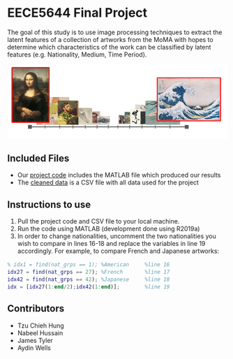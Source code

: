 # EECE5644 Final Project
The goal of this study is to use image processing techniques to extract the latent features of a collection of artworks from the MoMA with hopes to determine which characteristics of the work can be classified by latent features (e.g. Nationality, Medium, Time Period).

![Project Graphic](projectGraphic.PNG)

## Included Files
* Our [project code](EECE5644_ProjectCode.m) includes the MATLAB file which produced our results
* The [cleaned data](museum_modern_art_parsed.csv) is a CSV file with all data used for the project

## Instructions to use
1. Pull the project code and CSV file to your local machine.
2. Run the code using MATLAB (development done using R2019a)
3. In order to change nationalities, uncomment the two nationalities you wish to compare in lines 16-18 and replace the variables in line 19 accordingly. For example, to compare French and Japanese artworks:
```matlab
% idx1 = find(nat_grps == 1); %American     %line 16
idx27 = find(nat_grps == 27); %French       %line 17
idx42 = find(nat_grps == 42); %Japanese     %line 18
idx = [idx27(1:end/2);idx42(1:end)];        %line 19
```

## Contributors
* Tzu Chieh Hung
* Nabeel Hussain
* James Tyler
* Aydin Wells
